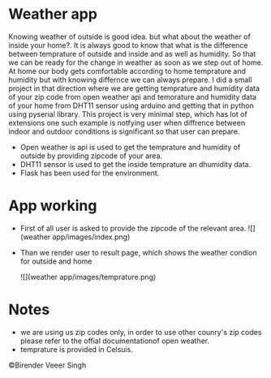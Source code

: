 # Weather app
Knowing weather of outside is good idea. but what about the weather of inside your home?. It is always good to know that what is the difference between temprature of outside and inside and as well as humidity. So that we can be ready for the change in weather as soon as we step out of home. At home our body gets comfortable according to home temprature and humidity but with knowing differnce we can always prepare.
I did a small project in that direction where we are getting temprature and humidity data of your zip code from open weather api and temorature and humidity data of your home from DHT11 sensor using arduino and getting that in python using pyserial library. This project is very minimal step, which has lot of extensions one such example is notfying user when diffrence between indoor and outdoor conditions is significant so that user can prepare. 
* Open weather is api is used to get the temprature and humidity of outside by providing zipcode of your area.
* DHT11 sensor is used to get the inside temprature an dhumidity data.
* Flask has been used for the environment.
# App working 
* First of all user is asked to provide the zipcode of the relevant area.
   ![](weather app/images/index.png)
   
* Than we render user to result page, which shows the weather condion for outside and home
  
  ![](weather app/images/temprature.png)

# Notes
* we are using us zip codes only, in order to use other counry's zip codes please refer to the offial documentationof open weather.
* temprature is provided in Celsuis.

:copyright:Birender Veeer Singh
